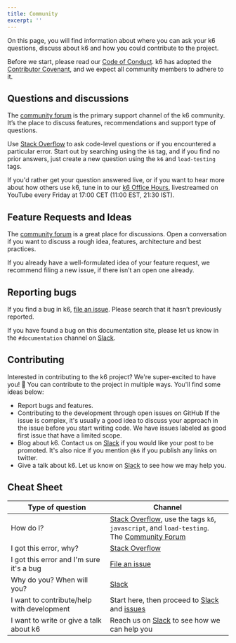 ```yaml
---
title: Community
excerpt: ''
---
```


On this page, you will find information about where you can ask your k6 questions,
discuss about k6 and how you could contribute to the project.

Before we start, please read our [Code of Conduct](https://github.com/loadimpact/k6/blob/master/CODE_OF_CONDUCT.md).
k6 has adopted the [Contributor Covenant](https://www.contributor-covenant.org/), and we expect all
community members to adhere to it.

## Questions and discussions

The [community forum](https://community.k6.io/) is the primary support channel of the
k6 community. It’s the place to discuss features, recommendations and support type of
questions.

Use [Stack Overflow](https://stackoverflow.com/questions/tagged/k6) to ask code-level questions or if you
encountered a particular error. Start out by searching using the `k6` tag, and if
you find no prior answers, just create a new question using the `k6` and `load-testing` tags.

If you'd rather get your question answered live, or if you want to hear more about how others use k6, tune in to our [k6 Office Hours](https://www.youtube.com/playlist?list=PLJdv3RhAQXNE1TFXn2pp9h_Ul1q_kJrEZ), livestreamed on YouTube every Friday at 17:00 CET (11:00 EST, 21:30 IST).

## Feature Requests and Ideas

The [community forum](https://community.k6.io/) is a great place for discussions. Open
a conversation if you want to discuss a rough idea, features, architecture and best
practices.

If you already have a well-formulated idea of your feature request, we recommend filing
a new issue, if there isn’t an open one already.

## Reporting bugs

If you find a bug in k6, [file an issue](https://github.com/loadimpact/k6/issues).
Please search that it hasn’t previously reported.

If you have found a bug on this documentation site, please let us know in the `#documentation`
channel on [Slack](https://k6.io/slack/).

## Contributing

Interested in contributing to the k6 project? We're super-excited to have you! 🥳
You can contribute to the project in multiple ways. You'll find some ideas below:

- Report bugs and features.
- Contributing to the development through open issues on GitHub If the issue is complex,
  it's usually a good idea to discuss your approach in the issue before you start writing
  code. We have issues labeled as good first issue that have a limited scope.
- Blog about k6. Contact us on [Slack](https://k6.io/slack/) if you would like your post to
  be promoted. It's also nice if you mention `@k6` if you publish any links on twitter.
- Give a talk about k6. Let us know on [Slack](https://k6.io/slack/) to see how we may help you.

## Cheat Sheet

| Type of question                           | Channel                                                                                                                                               |
| ------------------------------------------ | ----------------------------------------------------------------------------------------------------------------------------------------------------- |
| How do I?                                  | [Stack Overflow](https://stackoverflow.com), use the tags `k6`, `javascript`, and `load-testing`.<br/> The [Community Forum](https://community.k6.io) |
| I got this error, why?                     | [Stack Overflow](https://stackoverflow.com)                                                                                                           |
| I got this error and I'm sure it's a bug   | [File an issue](https://github.com/loadimpact/k6/issues)                                                                                              |
| Why do you? When will you?                 | [Slack](https://k6.io/slack/)                                                                                                                         |
| I want to contribute/help with development | Start here, then proceed to [Slack](https://k6.io/slack/) and [issues](https://github.com/loadimpact/k6/issues)                                       |
| I want to write or give a talk about k6    | Reach us on [Slack](https://k6.io/slack/) to see how we can help you                                                                                  |
